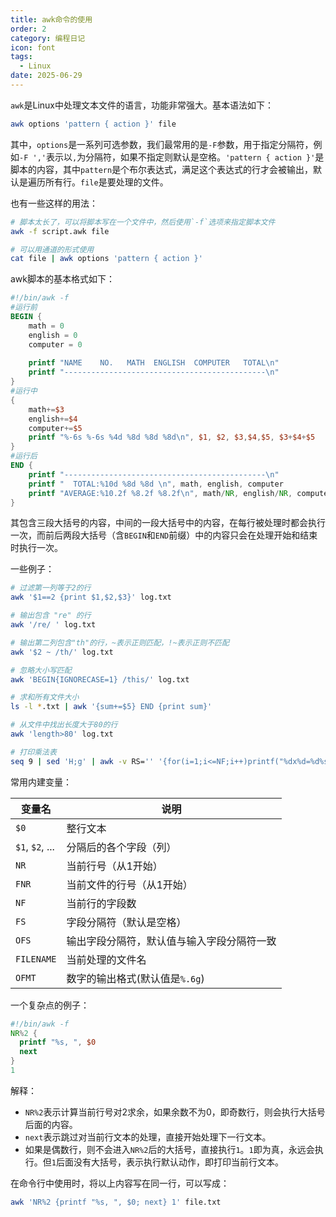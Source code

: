 ```yaml
---
title: awk命令的使用
order: 2
category: 编程日记
icon: font
tags:
  - Linux
date: 2025-06-29
---
```


`awk`是Linux中处理文本文件的语言，功能非常强大。基本语法如下：

```bash
awk options 'pattern { action }' file
```

<!-- more -->

其中，`options`是一系列可选参数，我们最常用的是`-F`参数，用于指定分隔符，例如`-F ','`表示以`,`为分隔符，如果不指定则默认是空格。`'pattern { action }'`是脚本的内容，其中`pattern`是个布尔表达式，满足这个表达式的行才会被输出，默认是遍历所有行。`file`是要处理的文件。

也有一些这样的用法：

```bash :no-line-numbers
# 脚本太长了，可以将脚本写在一个文件中，然后使用`-f`选项来指定脚本文件
awk -f script.awk file

# 可以用通道的形式使用
cat file | awk options 'pattern { action }'
```

awk脚本的基本格式如下：

```awk :no-line-numbers :no-collapsed-lines
#!/bin/awk -f
#运行前
BEGIN {
    math = 0
    english = 0
    computer = 0
 
    printf "NAME    NO.   MATH  ENGLISH  COMPUTER   TOTAL\n"
    printf "---------------------------------------------\n"
}
#运行中
{
    math+=$3
    english+=$4
    computer+=$5
    printf "%-6s %-6s %4d %8d %8d %8d\n", $1, $2, $3,$4,$5, $3+$4+$5
}
#运行后
END {
    printf "---------------------------------------------\n"
    printf "  TOTAL:%10d %8d %8d \n", math, english, computer
    printf "AVERAGE:%10.2f %8.2f %8.2f\n", math/NR, english/NR, computer/NR
}
```

其包含三段大括号的内容，中间的一段大括号中的内容，在每行被处理时都会执行一次，而前后两段大括号（含`BEGIN`和`END`前缀）中的内容只会在处理开始和结束时执行一次。

一些例子：

```bash :no-line-numbers :no-collapsed-lines
# 过滤第一列等于2的行
awk '$1==2 {print $1,$2,$3}' log.txt

# 输出包含 "re" 的行
awk '/re/ ' log.txt

# 输出第二列包含"th"的行，~表示正则匹配，!~表示正则不匹配
awk '$2 ~ /th/' log.txt

# 忽略大小写匹配
awk 'BEGIN{IGNORECASE=1} /this/' log.txt

# 求和所有文件大小
ls -l *.txt | awk '{sum+=$5} END {print sum}'

# 从文件中找出长度大于80的行
awk 'length>80' log.txt

# 打印乘法表
seq 9 | sed 'H;g' | awk -v RS='' '{for(i=1;i<=NF;i++)printf("%dx%d=%d%s", i, NR, i*NR, i==NR?"\n":"\t")}'
```

常用内建变量：

| 变量名             | 说明                    |
|-----------------|-----------------------|
| `$0`            | 整行文本                  |
| `$1`, `$2`, ... | 分隔后的各个字段（列）           |
| `NR`            | 当前行号（从1开始）            |
| `FNR`           | 当前文件的行号（从1开始）         |
| `NF`            | 当前行的字段数               |
| `FS`            | 字段分隔符（默认是空格）          |
| `OFS`           | 输出字段分隔符，默认值与输入字段分隔符一致 |
| `FILENAME`      | 当前处理的文件名              |
| `OFMT`          | 数字的输出格式(默认值是`%.6g`)   |

一个复杂点的例子：

```awk :no-line-numbers
#!/bin/awk -f
NR%2 {
  printf "%s, ", $0
  next
}
1
```

解释：
- `NR%2`表示计算当前行号对2求余，如果余数不为0，即奇数行，则会执行大括号后面的内容。
- `next`表示跳过对当前行文本的处理，直接开始处理下一行文本。
- 如果是偶数行，则不会进入`NR%2`后的大括号，直接执行`1`。`1`即为真，永远会执行。但`1`后面没有大括号，表示执行默认动作，即打印当前行文本。

在命令行中使用时，将以上内容写在同一行，可以写成：

```bash
awk 'NR%2 {printf "%s, ", $0; next} 1' file.txt
```
